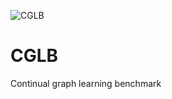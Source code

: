 ![CGLB](https://github.com/QueuQ/CGLB/figures/logo.png)



# CGLB
Continual graph learning benchmark
